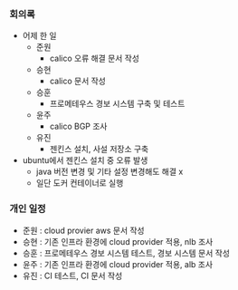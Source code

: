 ### 회의록

- 어제 한 일
    - 준원
        - calico 오류 해결 문서 작성
    - 승현
        - calico 문서 작성
    - 승훈
        - 프로메테우스 경보 시스템 구축 및 테스트
    - 윤주
        - calico BGP 조사
    - 유진
        - 젠킨스 설치, 사설 저장소 구축
- ubuntu에서 젠킨스 설치 중 오류 발생
    - java 버전 변경 및 기타 설정 변경해도 해결 x
    - 일단 도커 컨테이너로 실행

### 개인 일정

- 준원 : cloud provier aws 문서 작성
- 승현 : 기존 인프라 환경에 cloud provider 적용, nlb 조사
- 승훈 : 프로메테우스 경보 시스템 테스트, 경보 시스템 문서 작성
- 윤주 : 기존 인프라 환경에 cloud provider 적용, alb 조사
- 유진 : CI 테스트, CI 문서 작성
